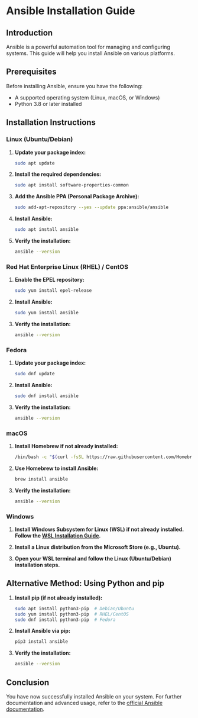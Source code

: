 # Ansible Installation Guide

## Introduction
Ansible is a powerful automation tool for managing and configuring systems. This guide will help you install Ansible on various platforms.

## Prerequisites
Before installing Ansible, ensure you have the following:
- A supported operating system (Linux, macOS, or Windows)
- Python 3.8 or later installed

## Installation Instructions

### Linux (Ubuntu/Debian)

1. **Update your package index:**
    ```sh
    sudo apt update
    ```

2. **Install the required dependencies:**
    ```sh
    sudo apt install software-properties-common
    ```

3. **Add the Ansible PPA (Personal Package Archive):**
    ```sh
    sudo add-apt-repository --yes --update ppa:ansible/ansible
    ```

4. **Install Ansible:**
    ```sh
    sudo apt install ansible
    ```

5. **Verify the installation:**
    ```sh
    ansible --version
    ```

### Red Hat Enterprise Linux (RHEL) / CentOS

1. **Enable the EPEL repository:**
    ```sh
    sudo yum install epel-release
    ```

2. **Install Ansible:**
    ```sh
    sudo yum install ansible
    ```

3. **Verify the installation:**
    ```sh
    ansible --version
    ```

### Fedora

1. **Update your package index:**
    ```sh
    sudo dnf update
    ```

2. **Install Ansible:**
    ```sh
    sudo dnf install ansible
    ```

3. **Verify the installation:**
    ```sh
    ansible --version
    ```

### macOS

1. **Install Homebrew if not already installed:**
    ```sh
    /bin/bash -c "$(curl -fsSL https://raw.githubusercontent.com/Homebrew/install/HEAD/install.sh)"
    ```

2. **Use Homebrew to install Ansible:**
    ```sh
    brew install ansible
    ```

3. **Verify the installation:**
    ```sh
    ansible --version
    ```

### Windows

1. **Install Windows Subsystem for Linux (WSL) if not already installed. Follow the [WSL Installation Guide](https://docs.microsoft.com/en-us/windows/wsl/install).**

2. **Install a Linux distribution from the Microsoft Store (e.g., Ubuntu).**

3. **Open your WSL terminal and follow the Linux (Ubuntu/Debian) installation steps.**

## Alternative Method: Using Python and pip

1. **Install pip (if not already installed):**
    ```sh
    sudo apt install python3-pip  # Debian/Ubuntu
    sudo yum install python3-pip  # RHEL/CentOS
    sudo dnf install python3-pip  # Fedora
    ```

2. **Install Ansible via pip:**
    ```sh
    pip3 install ansible
    ```

3. **Verify the installation:**
    ```sh
    ansible --version
    ```

## Conclusion
You have now successfully installed Ansible on your system. For further documentation and advanced usage, refer to the [official Ansible documentation](https://docs.ansible.com/).

